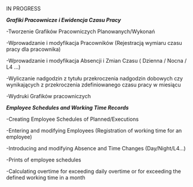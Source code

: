IN PROGRESS

***Grafiki Pracownicze i Ewidencja Czasu Pracy***

-Tworzenie Grafików Pracowniczych Planowanych/Wykonań

-Wprowadzanie i modyfikacja Pracowników (Rejestracją wymiaru czasu pracy dla pracownika)

-Wprowadzanie i modyfikacja Absencji i Zmian Czasu ( Dzienna / Nocna / L4 …)

-Wyliczanie nadgodzin z tytułu przekroczenia nadgodzin dobowych czy wynikających z przekroczenia zdefiniowanego czasu pracy w miesiącu

-Wydruki Grafików pracowniczych


***Employee Schedules and Working Time Records***

-Creating Employee Schedules of Planned/Executions

-Entering and modifying Employees (Registration of working time for an employee)

-Introducing and modifying Absence and Time Changes (Day/Night/L4…)

-Prints of employee schedules

-Calculating overtime for exceeding daily overtime or for exceeding the defined working time in a month
